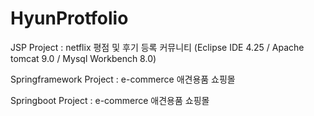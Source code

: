 # HyunProtfolio

JSP Project : netflix 평점 및 후기 등록 커뮤니티
(Eclipse IDE 4.25 / Apache tomcat 9.0 / Mysql Workbench 8.0)

Springframework Project : e-commerce 애견용품 쇼핑몰

Springboot Project : e-commerce 애견용품 쇼핑몰
